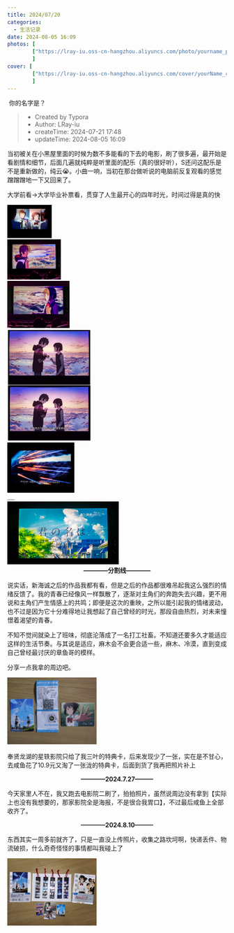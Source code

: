 ```yaml
---
title: 2024/07/20
categories:
  - 生活记录
date: 2024-08-05 16:09
photos: [
        ["https://lray-iu.oss-cn-hangzhou.aliyuncs.com/photo/yourname_photo.png"],
        ]
cover: [
        ["https://lray-iu.oss-cn-hangzhou.aliyuncs.com/cover/yourName_cover.png"],
        ]
---
```


​	你的名字是？

<!-- more -->

> * Created by Typora
> * Author: LRay-iu
> * createTime: 2024-07-21 17:48
> * updateTime: 2024-08-05 16:09

​	当初被关在小黑屋里面的时候为数不多能看的下去的电影，刷了很多遍，最开始是看剧情和细节，后面几遍就纯粹是听里面的配乐（真的很好听），S还问这配乐是不是重新做的，纯云😭。小曲一响，当初在那台做听说的电脑前反复观看的感觉蹭蹭蹭地一下又回来了。

​	大学前看->大学毕业补票看，贯穿了人生最开心的四年时光，时间过得是真的快

<img src="20240721_1727/yourName(5).png" alt="yourName(5)" style="zoom:10%;" />

<br>

<img src="20240721_1727/yourName(6).png" alt="yourName(6)" style="zoom:12%;" />

<br>

<img src="20240721_1727/yourName(7).png" alt="yourName(7)" style="zoom:14%;" />

<br>

<img src="20240721_1727/yourName(4).png" alt="yourName(4)" style="zoom:25%;" />

<br>

<img src="20240721_1727/yourName(3).png" alt="yourName(3)" style="zoom:15%;" />

<br>

<img src="20240721_1727/yourName(1).png" alt="yourName(1)" style="zoom:17%;" />

<br>

<img src="20240721_1727/yourName(2).png" alt="yourName(2)" style="zoom:25%;" />

<center><b>————分割线————</b></center>

说实话，新海诚之后的作品我都有看，但是之后的作品都很难吊起我这么强烈的情绪反馈了。我的青春已经像风一样飘散了，逐渐对主角们的奔跑失去兴趣，更不用说和主角们产生情感上的共鸣；即便是这次的重映，之所以能引起我的情绪波动，也不过是因为它十分难得地让我想起了自己曾经的时光，那段自由热烈，对未来憧憬着渴望的青春。

不知不觉间就染上了班味，彻底沦落成了一名打工社畜。不知道还要多久才能适应这样的生活节奏。与其说是适应，麻木会不会更合适一些，麻木、冷漠，直到变成自己曾经最讨厌的章鱼哥的模样。

分享一点我拿的周边吧。

<img src="20240721_1727/IMG_20240721_204959.png" alt="IMG_20240721_204959" style="zoom:20%;" />

<br>

奉贤龙湖的星轶影院只给了我三叶的特典卡，后来发现少了一张，实在是不甘心，去咸鱼花了10.9元又淘了一张泷的特典卡，后面到货了我再把照片补上

<center><b>————2024.7.27———</b></center>

今天家里人不在，我又跑去电影院二刷了，拍拍照片，虽然说周边没有拿到【实际上也没有我想要的，那家影院全是海报，不是很合我胃口】，不过最后咸鱼上全部收齐了。

<center><b>————2024.8.10———</b></center>

东西其实一周多前就齐了，只是一直没上传照片，收集之路坎坷啊，快递丢件、物流破损，什么奇奇怪怪的事情都叫我碰上了

<img src="20240721_1727/yourName(8).png" alt="yourName(8)" style="zoom:20%;" />

